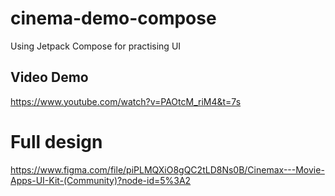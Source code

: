 # cinema-demo-compose

Using Jetpack Compose for practising UI 

## Video Demo
https://www.youtube.com/watch?v=PAOtcM_riM4&t=7s


# Full design
https://www.figma.com/file/piPLMQXiO8gQC2tLD8Ns0B/Cinemax---Movie-Apps-UI-Kit-(Community)?node-id=5%3A2
